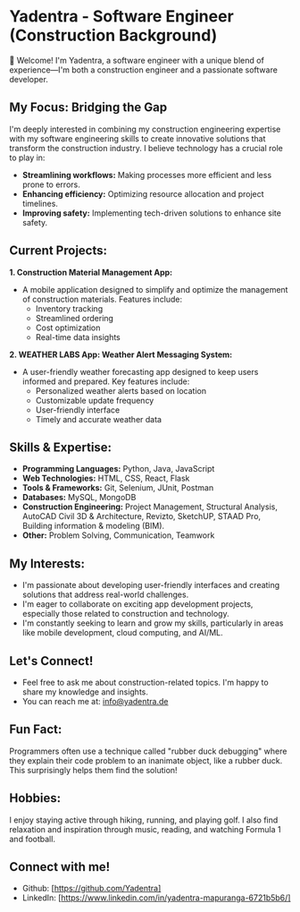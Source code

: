 # Yadentra - Software Engineer (Construction Background)
👋 Welcome! I'm Yadentra, a software engineer with a unique blend of experience—I'm both a construction engineer and a passionate software developer. 
## My Focus: Bridging the Gap
I'm deeply interested in combining my construction engineering expertise with my software engineering skills to create innovative solutions that transform the construction industry. I believe technology has a crucial role to play in:
* **Streamlining workflows:**  Making processes more efficient and less prone to errors.
* **Enhancing efficiency:** Optimizing resource allocation and project timelines.
* **Improving safety:** Implementing tech-driven solutions to enhance site safety.
## Current Projects:
**1. Construction Material Management App:**
* A mobile application designed to simplify and optimize the management of construction materials. Features include:
    * Inventory tracking
    * Streamlined ordering
    * Cost optimization
    * Real-time data insights
      
**2. WEATHER LABS App: Weather Alert Messaging System:**
* A user-friendly weather forecasting app designed to keep users informed and prepared. Key features include:
    * Personalized weather alerts based on location
    * Customizable update frequency
    * User-friendly interface
    * Timely and accurate weather data
## Skills & Expertise:
* **Programming Languages:** Python, Java, JavaScript
* **Web Technologies:** HTML, CSS, React, Flask
* **Tools & Frameworks:** Git, Selenium, JUnit, Postman
* **Databases:** MySQL, MongoDB
* **Construction Engineering:** Project Management, Structural Analysis, AutoCAD Civil 3D & Architecture, Revizto, SketchUP, STAAD Pro, Building information & modeling (BIM).
* **Other:** Problem Solving, Communication, Teamwork
## My Interests:
* I'm passionate about developing user-friendly interfaces and creating solutions that address real-world challenges.
* I'm eager to collaborate on exciting app development projects, especially those related to construction and technology.
* I'm constantly seeking to learn and grow my skills, particularly in areas like mobile development, cloud computing, and AI/ML.
## Let's Connect!
- Feel free to ask me about construction-related topics. I'm happy to share my knowledge and insights.
- You can reach me at: info@yadentra.de
## Fun Fact:
Programmers often use a technique called "rubber duck debugging" where they explain their code problem to an inanimate object, like a rubber duck. This surprisingly helps them find the solution!
## Hobbies:
I enjoy staying active through hiking, running, and playing golf. I also find relaxation and inspiration through music, reading, and watching Formula 1 and football. 
##  Connect with me!
* Github: [https://github.com/Yadentra]
* LinkedIn: [https://www.linkedin.com/in/yadentra-mapuranga-6721b5b6/]


